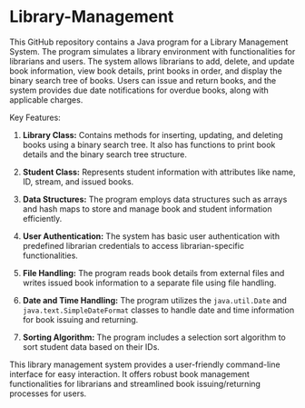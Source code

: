 # Library-Management


This GitHub repository contains a Java program for a Library Management System. The program simulates a library environment with functionalities for librarians and users. The system allows librarians to add, delete, and update book information, view book details, print books in order, and display the binary search tree of books. Users can issue and return books, and the system provides due date notifications for overdue books, along with applicable charges.

Key Features:
1. **Library Class:** Contains methods for inserting, updating, and deleting books using a binary search tree. It also has functions to print book details and the binary search tree structure.

2. **Student Class:** Represents student information with attributes like name, ID, stream, and issued books.

3. **Data Structures:** The program employs data structures such as arrays and hash maps to store and manage book and student information efficiently.

4. **User Authentication:** The system has basic user authentication with predefined librarian credentials to access librarian-specific functionalities.

5. **File Handling:** The program reads book details from external files and writes issued book information to a separate file using file handling.

6. **Date and Time Handling:** The program utilizes the `java.util.Date` and `java.text.SimpleDateFormat` classes to handle date and time information for book issuing and returning.

7. **Sorting Algorithm:** The program includes a selection sort algorithm to sort student data based on their IDs.

This library management system provides a user-friendly command-line interface for easy interaction. It offers robust book management functionalities for librarians and streamlined book issuing/returning processes for users.

 
